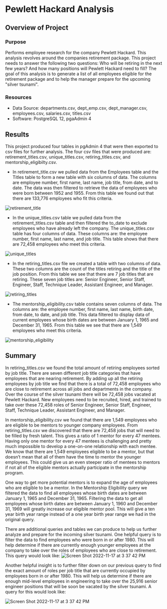 # Pewlett Hackard Analysis
## Overview of Project

### Purpose
Performs employee research for the company Pewlett Hackard. This analysis revolves around the companies retirement package. This project needs to answer the following two questions: Who will be retiring in the next few years? And how many positions will Pewlett Hackard need to fill? The goal of this analysis is to generate a list of all employees eligible for the retirement package and to help the manager prepare for the upcoming "silver tsunami".

### Resources

* Data Source: departments.csv, dept_emp.csv, dept_manager.csv, employees.csv, salaries.csv, titles.csv
* Software: PostgreSQL 12, pgaAdmin 4

## Results
This project produced four tables in pgAdmin 4 that were then exported to csv files for further analysis. The four csv files that were produced are: retirement_titles.csv, unique_titles.csv, retiring_titles.csv, and mentorship_eligibilty.csv.
* In retirement_title.csv we pulled data from the Employees table and the Titles table to form a new table with six columns of data. The columns are employee number, first name, last name, job title, from date, and to date. The data was then filtered to retrieve the data of employees who were born between 1952 and 1955. From this table we found out that there are 133,776 employees who fit this criteria. 

![retirement_title](https://user-images.githubusercontent.com/111299372/202531937-528ee539-603a-4fe7-9f54-e08522501062.png)

* In the unique_titles.csv table we pulled data from the retirement_titles.csv table and then filtered the to_date to exclude employees who have already left the company. The unique_titles.csv table has four columns of data. These columns are: the employee number, first name, last name, and job title. This table shows that there are 72,458 employees who meet this criteria.

![unique_titles](https://user-images.githubusercontent.com/111299372/202533254-b024f0dc-79c5-489f-8115-c4eb5ff5e87e.png)

* In the retiring_titles.csv file we created a table with two columns of data. These two columns are the count of the titles retiring and the title of the job position. From this table we see that there are 7 job titles that are retiring. These seven job titles are: Senior Engineer, Senior Staff, Engineer, Staff, Technique Leader, Assistant Engineer, and Manager. 

![retiring_titles](https://user-images.githubusercontent.com/111299372/202533761-caa631f6-4d47-435d-a39a-3856a9c0b03b.png)

* The mentorship_eligibility.csv table contains seven columns of data. The columns are: the employee number, first name, last name, birth date, from date, to date, and job title. This data filtered to display data of current employees whose birth dates are between January 1, 1965 and December 31, 1965. From this table we see that there are 1,549 employees who meet this criteria. 

![mentorship_eligibility](https://user-images.githubusercontent.com/111299372/202534809-e0ba8d01-0925-407f-b396-df1a32d85fb1.png)


## Summary
  In retiring_titles.csv we found the total amount of retiring employees sorted by job title. There are seven different job title categories that have employees that are nearing retirement. By adding up all the retiring employees by job title we find that there is a total of 72,458  employees who are close to retirement across all jobs and departments in the company. Over the course of the silver tsunami there will be 72,458 jobs vacated at Pewlett Hackard. New employees need to be recruited, hired, and trained to take over these 72,458 roles of Senior Engineer, Senior Staff, Engineer, Staff, Technique Leader, Assistant Engineer, and Manager. 
  
 In mentorship_eligibility.csv we found that there are 1,549 employees who are eligible to be mentors to younger company employees. From retiring_titles.csv we discovered that there are 72,458 jobs that will need to be filled by fresh talent. This gives a ratio of 1 mentor for every 47 mentees. Having only one mentor for every 47 mentees is challenging and pretty much impossible to develop a one-on-one relationship with each mentee. We know that there are 1,549 employees eligible to be a mentor, but that doesn’t mean that all of them have the time to mentor the younger employees. This could give us an even steeper ratio of mentees to mentors if not all of the eligible mentors actually participate in the mentorship program. 

One way to get more potential mentors is to expand the age of employees who are eligible to be a mentor. In the Mentorship Eligibility query we filtered the data to find all employees whose birth dates are between January 1, 1965 and December 31, 1965. Filtering the data to get all employees whose birth dates are between January 1, 1960 and December 31, 1969 will greatly increase our eligible mentor pool. This will give a ten year birth year range instead of a one year birth year range we had in the original query. 

There are additional queries and tables we can produce to help us further analyze and prepare for the incoming silver tsunami. One helpful query is to filter the data to find employees who were born in or after 1980. This will help determine if there are currently enough younger employees at the company to take over the roles of employees who are close to retirement. This query would look like: 
![Screen Shot 2022-11-17 at 3 37 42 PM](https://user-images.githubusercontent.com/111299372/202554698-289c5136-9d38-4d86-94ee-9835f2ee5753.png)

Another helpful insight is to further filter down on our previous query to find the exact amount of roles per job title that are currently occupied by employees born in or after 1980. This will help us determine if there are enough mid-level employees in engineering to take over the 25,916 senior engineer positions that will be soon be vacated by the silver tsunami. A query for this would look like:

![Screen Shot 2022-11-17 at 3 37 42 PM](https://user-images.githubusercontent.com/111299372/202557641-8c78aae4-e6f8-4dc6-88d1-4546683f19eb.png)

